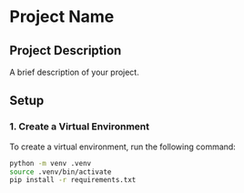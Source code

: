 # Project Name

## Project Description

A brief description of your project.

## Setup

### 1. Create a Virtual Environment

To create a virtual environment, run the following command:

```sh
python -m venv .venv
source .venv/bin/activate
pip install -r requirements.txt
```

